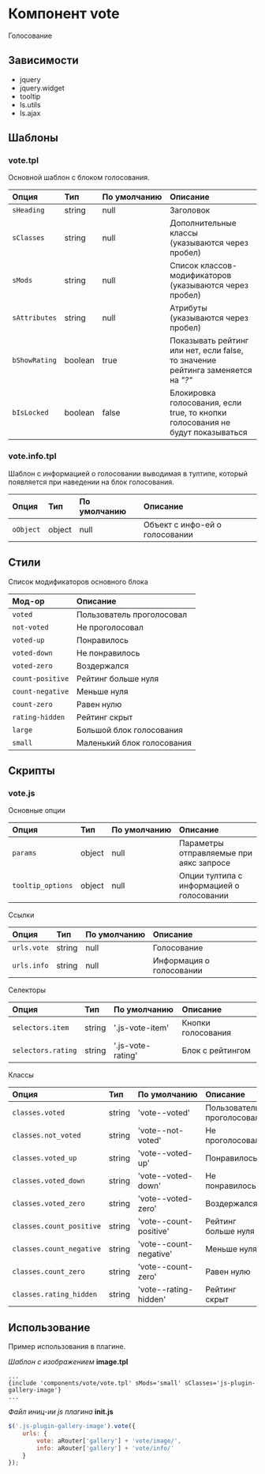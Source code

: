 # Компонент vote

Голосование


## Зависимости

* jquery
* jquery.widget
* tooltip
* ls.utils
* ls.ajax


## Шаблоны

### vote.tpl
Основной шаблон с блоком голосования.

| Опция         | Тип         | По&nbsp;умолчанию  | Описание |
| :------------ | :---------- | :----------------- | :------- |
| `sHeading`    | string      | null               | Заголовок |
| `sClasses`    | string      | null               | Дополнительные классы (указываются через пробел) |
| `sMods`       | string      | null               | Список классов-модификаторов (указываются через пробел) |
| `sAttributes` | string      | null               | Атрибуты (указываются через пробел) |
| `bShowRating` | boolean     | true               | Показывать рейтинг или нет, если false, то значение рейтинга заменяется на _"?"_ |
| `bIsLocked`   | boolean     | false              | Блокировка голосования, если true, то кнопки голосования не будут показываться |

### vote.info.tpl
Шаблон с информацией о голосовании выводимая в тултипе, который появляется при наведении на блок голосования.

| Опция         | Тип         | По умолчанию | Описание                   |
| :------------ | :---------- | :----------- | :------------------------- |
| `oObject`     | object      | null         | Объект с инфо-ей о голосовании |



## Стили

Список модификаторов основного блока

| Мод-ор              | Описание |
| :---------------- | :------- |
| `voted`           | Пользователь проголосовал |
| `not-voted`       | Не проголосовал |
| `voted-up`        | Понравилось |
| `voted-down`      | Не понравилось |
| `voted-zero`      | Воздержался |
| `count-positive`  | Рейтинг больше нуля |
| `count-negative`  | Меньше нуля |
| `count-zero`      | Равен нулю |
| `rating-hidden`   | Рейтинг скрыт |
| `large`           | Большой блок голосования |
| `small`           | Маленький блок голосования |



## Скрипты

### vote.js

Основные опции

| Опция              | Тип         | По&nbsp;умолчанию | Описание                   |
| :----------------- | :---------- | :---------------- | :------------------------- |
| `params`           | object      | null              | Параметры отправляемые при аякс запросе |
| `tooltip_options`  | object      | null              | Опции тултипа с информацией о голосовании |

Ссылки

| Опция         | Тип         | По&nbsp;умолчанию | Описание |
| :------------ | :---------- | :----------- | :------------ |
| `urls.vote`   | string      | null         | Голосование |
| `urls.info`   | string      | null         | Информация о голосовании |

Селекторы

| Опция                | Тип         | По&nbsp;умолчанию | Описание |
| :------------------- | :---------- | :---------------- | :------- |
| `selectors.item`     | string      | '.js-vote-item'   | Кнопки голосования |
| `selectors.rating`   | string      | '.js-vote-rating' | Блок с рейтингом |

Классы

| Опция                    | Тип         | По&nbsp;умолчанию      | Описание                   |
| :----------------------- | :---------- | :--------------------- | :------------------------- |
| `classes.voted`          | string      | 'vote--voted'          | Пользователь проголосовал  |
| `classes.not_voted`      | string      | 'vote--not-voted'      | Не проголосовал |
| `classes.voted_up`       | string      | 'vote--voted-up'       | Понравилось |
| `classes.voted_down`     | string      | 'vote--voted-down'     | Не понравилось |
| `classes.voted_zero`     | string      | 'vote--voted-zero'     | Воздержался |
| `classes.count_positive` | string      | 'vote--count-positive' | Рейтинг больше нуля |
| `classes.count_negative` | string      | 'vote--count-negative' | Меньше нуля |
| `classes.count_zero`     | string      | 'vote--count-zero'     | Равен нулю |
| `classes.rating_hidden`  | string      | 'vote--rating-hidden'  | Рейтинг скрыт |


## Использование

Пример использования в плагине.

_Шаблон с изображением_ **image.tpl**
```smarty
...
{include 'components/vote/vote.tpl' sMods='small' sClasses='js-plugin-gallery-image'}
...
```

_Файл иниц-ии js плагина_ **init.js**
```js
$('.js-plugin-gallery-image').vote({
    urls: {
        vote: aRouter['gallery'] + 'vote/image/',
        info: aRouter['gallery'] + 'vote/info/'
    }
});
```
